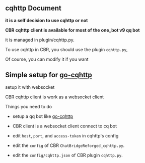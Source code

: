 cqhttp Document
---

**it is a self decision to use cqhttp or not**

**CBR cqhttp client is available for most of the one_bot v9 qq bot**

it is managed in plugin/cqhttp.py.

To use cqhttp in CBR, you should use the plugin `cqhttp.py`, 

Of course, you can modify it if you want

## Simple setup for [go-cqhttp](https://github.com/Mrs4s/go-cqhttp)

setup it with websocket

CBR cqhttp client is work as a websocket client

Things you need to do
- setup a qq bot like [go-cqhttp](https://github.com/Mrs4s/go-cqhttp)


- CBR client is a websocket client connect to cq bot


- edit `host`, `port`, and `access-token` in cqhttp's config


- edit the `config` of CBR `ChatBridgeReforged_cqhttp.py`.


- edit the `config/cqhttp.json` of CBR plugin `cqhttp.py`.